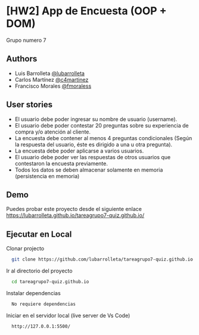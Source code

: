 
# [HW2] App de Encuesta (OOP + DOM)

Grupo numero 7


## Authors

- Luis Barrolleta [@lubarrolleta](https://www.github.com/lubarrolleta)
- Carlos Martínez [@c4martinez](https://www.github.com/c4martinez)
- Francisco Morales [@fmoraless](https://www.github.com/fmoraless)



## User stories

- El usuario debe poder ingresar su nombre de usuario (username).
- El usuario debe poder contestar 20 preguntas sobre su experiencia de compra y/o atención al cliente.
- La encuesta debe contener al menos 4 preguntas condicionales (Según la respuesta del usuario, éste es dirigido a una u otra pregunta).
- La encuesta debe poder aplicarse a varios usuarios.
- El usuario debe poder ver las respuestas de otros usuarios que contestaron la encuesta previamente.
- Todos los datos se deben almacenar solamente en memoria (persistencia en memoria)


## Demo

Puedes probar este proyecto desde el siguiente enlace
https://lubarrolleta.github.io/tareagrupo7-quiz.github.io/


## Ejecutar en Local

Clonar projecto

```bash
  git clone https://github.com/lubarrolleta/tareagrupo7-quiz.github.io.git
```

Ir al directorio del proyecto

```bash
  cd tareagrupo7-quiz.github.io
```

Instalar dependencias

```bash
  No requiere dependencias
```

Iniciar en el servidor local (live server de Vs Code)

```bash
  http://127.0.0.1:5500/
```

